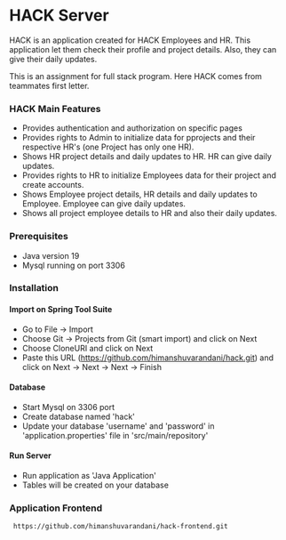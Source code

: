 # HACK Server
HACK is an application created for HACK Employees and HR. This application let them check their profile and project details. Also, they can give their daily updates.

This is an assignment for full stack program. Here HACK comes from teammates first letter.

### HACK Main Features
 - Provides authentication and authorization on specific pages
 - Provides rights to Admin to initialize data for pprojects and their respective HR's (one Project has only one HR).
 - Shows HR project details and daily updates to HR. HR can give daily updates.
 - Provides rights to HR to initialize Employees data for their project and create accounts.
 - Shows Employee project details, HR details and daily updates to Employee. Employee can give daily updates.
 - Shows all project employee details to HR and also their daily updates.

### Prerequisites
 - Java version 19
 - Mysql running on port 3306
 
### Installation
 #### Import on Spring Tool Suite
  - Go to File -> Import
  - Choose Git -> Projects from Git (smart import) and click on Next
  - Choose CloneURI and click on Next
  - Paste this URL (https://github.com/himanshuvarandani/hack.git) and click on Next -> Next -> Next -> Finish
 
 #### Database
  - Start Mysql on 3306 port
  - Create database named 'hack'
  - Update your database 'username' and 'password' in 'application.properties' file in 'src/main/repository'
 
 #### Run Server
  - Run application as 'Java Application'
  - Tables will be created on your database
 
### Application Frontend
 ```
  https://github.com/himanshuvarandani/hack-frontend.git
 ```
 
